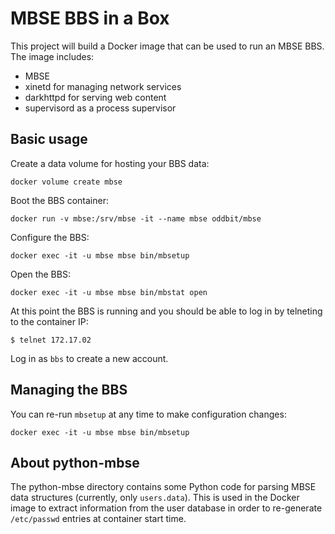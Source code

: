 # MBSE BBS in a Box

This project will build a Docker image that can be used to run an MBSE
BBS.  The image includes:

- MBSE
- xinetd for managing network services
- darkhttpd for serving web content
- supervisord as a process supervisor

## Basic usage

Create a data volume for hosting your BBS data:

    docker volume create mbse

Boot the BBS container:

    docker run -v mbse:/srv/mbse -it --name mbse oddbit/mbse

Configure the BBS:

    docker exec -it -u mbse mbse bin/mbsetup

Open the BBS:

    docker exec -it -u mbse mbse bin/mbstat open

At this point the BBS is running and you should be able to log in by
telneting to the container IP:

    $ telnet 172.17.02

Log in as `bbs` to create a new account.

## Managing the BBS

You can re-run `mbsetup` at any time to make configuration changes:

    docker exec -it -u mbse mbse bin/mbsetup

## About python-mbse

The python-mbse directory contains some Python code for parsing MBSE
data structures (currently, only `users.data`). This is used in the
Docker image to extract information from the user database in order to
re-generate `/etc/passwd` entries at container start time.
